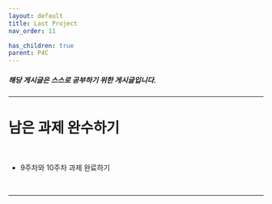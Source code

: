 ```yaml
---
layout: default
title: Last Project
nav_order: 11

has_children: true
parent: P4C
---
```


##### 해당 게시글은 스스로 공부하기 위한 게시글입니다.
-----

# 남은  과제 완수하기

<br>

- 9주차와 10주차 과제 완료하기

<br>

-----

